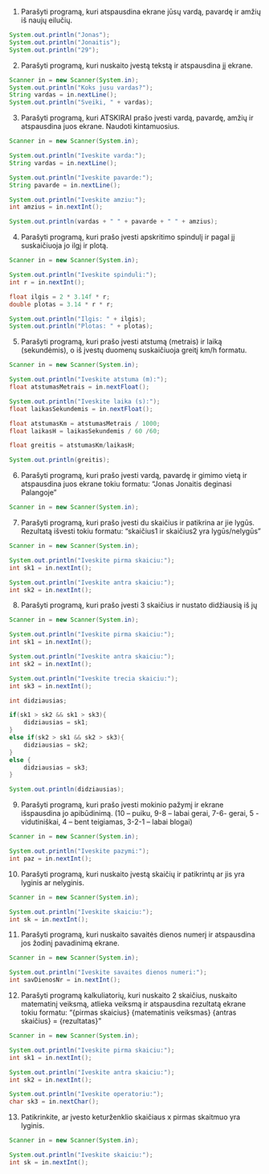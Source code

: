 1. Parašyti programą, kuri atspausdina ekrane jūsų vardą, pavardę ir amžių iš naujų eilučių.

```java
System.out.println("Jonas");
System.out.println("Jonaitis");
System.out.println("29");
```

2. Parašyti programą, kuri nuskaito įvestą tekstą ir atspausdina jį ekrane. 

```java
Scanner in = new Scanner(System.in);
System.out.println("Koks jusu vardas?");
String vardas = in.nextLine();
System.out.println("Sveiki, " + vardas);
```

3. Parašyti programą, kuri ATSKIRAI prašo įvesti vardą, pavardę, amžių ir atspausdina juos ekrane. Naudoti kintamuosius.

```java
Scanner in = new Scanner(System.in);

System.out.println("Iveskite varda:");
String vardas = in.nextLine();

System.out.println("Iveskite pavarde:");
String pavarde = in.nextLine();

System.out.println("Iveskite amziu:");
int amzius = in.nextInt();

System.out.println(vardas + " " + pavarde + " " + amzius);
```

4. Parašyti programą, kuri prašo įvesti apskritimo spindulį ir pagal jį suskaičiuoja jo ilgį ir plotą.

```java
Scanner in = new Scanner(System.in);

System.out.println("Iveskite spinduli:");
int r = in.nextInt();

float ilgis = 2 * 3.14f * r;
double plotas = 3.14 * r * r;

System.out.println("Ilgis: " + ilgis);
System.out.println("Plotas: " + plotas);
```

5. Parašyti programą, kuri prašo įvesti atstumą (metrais) ir laiką (sekundėmis), o iš įvestų duomenų suskaičiuoja greitį km/h formatu.

```java
Scanner in = new Scanner(System.in);

System.out.println("Iveskite atstuma (m):");
float atstumasMetrais = in.nextFloat();

System.out.println("Iveskite laika (s):");
float laikasSekundemis = in.nextFloat();

float atstumasKm = atstumasMetrais / 1000;
float laikasH = laikasSekundemis / 60 /60;

float greitis = atstumasKm/laikasH;

System.out.println(greitis);
```

6. Parašyti programą, kuri prašo įvesti vardą, pavardę ir gimimo vietą ir atspausdina juos ekrane tokiu formatu:
“Jonas Jonaitis deginasi Palangoje” 

```java
Scanner in = new Scanner(System.in);

```

7. Parašyti programą, kuri prašo įvesti du skaičius ir patikrina ar jie lygūs. Rezultatą išvesti tokiu formatu: 
“skaičius1 ir skaičius2 yra lygūs/nelygūs”

```java
Scanner in = new Scanner(System.in);

System.out.println("Iveskite pirma skaiciu:");
int sk1 = in.nextInt();

System.out.println("Iveskite antra skaiciu:");
int sk2 = in.nextInt();


```

8. Parašyti programą, kuri prašo įvesti 3 skaičius ir nustato didžiausią iš jų

```java
Scanner in = new Scanner(System.in);

System.out.println("Iveskite pirma skaiciu:");
int sk1 = in.nextInt();

System.out.println("Iveskite antra skaiciu:");
int sk2 = in.nextInt();

System.out.println("Iveskite trecia skaiciu:");
int sk3 = in.nextInt();

int didziausias;

if(sk1 > sk2 && sk1 > sk3){
    didziausias = sk1;
}
else if(sk2 > sk1 && sk2 > sk3){
    didziausias = sk2;
}
else {
    didziausias = sk3;
}

System.out.println(didziausias);
```

9. Parašyti programą, kuri prašo įvesti mokinio pažymį ir ekrane išspausdina jo apibūdinimą. (10 – puiku, 9-8 – labai gerai, 7-6- gerai, 5 - vidutiniškai, 4 – bent teigiamas, 3-2-1 – labai blogai)

```java
Scanner in = new Scanner(System.in);

System.out.println("Iveskite pazymi:");
int paz = in.nextInt();


```

10. Parašyti programą, kuri nuskaito įvestą skaičių ir patikrintų ar jis yra lyginis ar nelyginis.

```java
Scanner in = new Scanner(System.in);

System.out.println("Iveskite skaiciu:");
int sk = in.nextInt();


```
11. Parašyti programą, kuri nuskaito savaitės dienos numerį ir atspausdina jos žodinį pavadinimą ekrane.

```java
Scanner in = new Scanner(System.in);

System.out.println("Iveskite savaites dienos numeri:");
int savDienosNr = in.nextInt();


```
12. Parašyti programą kalkuliatorių, kuri nuskaito 2 skaičius, nuskaito matematinį veiksmą, atlieka veiksmą ir atspausdina rezultatą ekrane tokiu formatu:
“{pirmas skaicius} {matematinis veiksmas} {antras skaičius} = {rezultatas}”

```java
Scanner in = new Scanner(System.in);

System.out.println("Iveskite pirma skaiciu:");
int sk1 = in.nextInt();

System.out.println("Iveskite antra skaiciu:");
int sk2 = in.nextInt();

System.out.println("Iveskite operatoriu:");
char sk3 = in.nextChar();


```
13. Patikrinkite, ar įvesto keturženklio skaičiaus x pirmas skaitmuo yra lyginis.

```java
Scanner in = new Scanner(System.in);

System.out.println("Iveskite skaiciu:");
int sk = in.nextInt();


```
